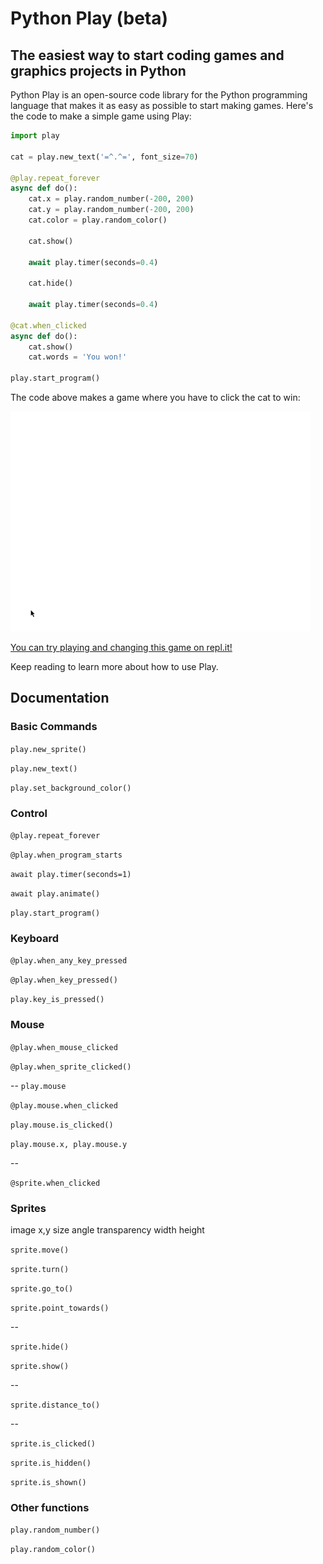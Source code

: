 # Python Play (beta)
## The easiest way to start coding games and graphics projects in Python

Python Play is an open-source code library for the Python programming language that makes it as easy as possible to start making games. Here's the code to make a simple game using Play:

```python
import play

cat = play.new_text('=^.^=', font_size=70)

@play.repeat_forever
async def do():
    cat.x = play.random_number(-200, 200)
    cat.y = play.random_number(-200, 200)
    cat.color = play.random_color()
    
    cat.show()

    await play.timer(seconds=0.4)

    cat.hide()

    await play.timer(seconds=0.4)

@cat.when_clicked
async def do():
    cat.show()
    cat.words = 'You won!'

play.start_program()
```

The code above makes a game where you have to click the cat to win:

![Clicking a cat game](example.gif)

[You can try playing and changing this game on repl.it!](TODO)

Keep reading to learn more about how to use Play.

## Documentation

### Basic Commands

`play.new_sprite()`

`play.new_text()`

`play.set_background_color()`

### Control

`@play.repeat_forever`

`@play.when_program_starts`

`await play.timer(seconds=1)`

`await play.animate()`

`play.start_program()`

### Keyboard 

`@play.when_any_key_pressed`

`@play.when_key_pressed()`

`play.key_is_pressed()`


### Mouse

`@play.when_mouse_clicked`

`@play.when_sprite_clicked()`

--
`play.mouse`

`@play.mouse.when_clicked`

`play.mouse.is_clicked()`

`play.mouse.x, play.mouse.y`

--

`@sprite.when_clicked`


### Sprites


image
x,y
size
angle
transparency
width
height

`sprite.move()`

`sprite.turn()`

`sprite.go_to()`

`sprite.point_towards()`

--

`sprite.hide()`

`sprite.show()`

--

`sprite.distance_to()`

--

`sprite.is_clicked()`

`sprite.is_hidden()`

`sprite.is_shown()`

### Other functions

`play.random_number()`

`play.random_color()`

